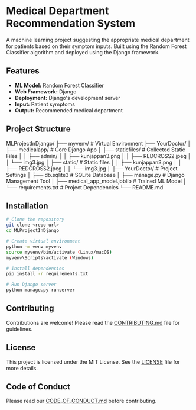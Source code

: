 # Medical Department Recommendation System

A machine learning project suggesting the appropriate medical department for patients based on their symptom inputs. Built using the Random Forest Classifier algorithm and deployed using the Django framework.

## Features
- **ML Model:** Random Forest Classifier
- **Web Framework:** Django
- **Deployment:** Django's development server
- **Input:** Patient symptoms
- **Output:** Recommended medical department

## Project Structure

MLProjectInDjango/
├── myvenv/                       # Virtual Environment
├── YourDoctor/
│   ├── medicalapp/               # Core Django App
│   ├── staticfiles/              # Collected Static Files
│   │    ├── admin/
│   │    ├── kunjappan3.png
│   │    ├── REDCROSS2.jpeg
│   │    └── img3.jpg
│   ├── static/                   # Static files
│   │   ├── kunjappan3.png
│   │   ├── REDCROSS2.jpeg
│   │   └── img3.jpg
│   ├── YourDoctor/               # Project Settings
│   ├── db.sqlite3                # SQLite Database
│   ├── manage.py                 # Django Management Tool
│   ├── medical_app_model.joblib  # Trained ML Model
│   └── requirements.txt          # Project Dependencies
└── README.md

## Installation
```bash
# Clone the repository
git clone <repo-url>
cd MLProjectInDjango

# Create virtual environment
python -m venv myvenv
source myvenv/bin/activate (Linux/macOS)
myvenv\Scripts\activate (Windows)

# Install dependencies
pip install -r requirements.txt

# Run Django server
python manage.py runserver
```

## Contributing
Contributions are welcome! Please read the [CONTRIBUTING.md](CONTRIBUTING.md) file for guidelines.

## License
This project is licensed under the MIT License. See the [LICENSE](LICENSE) file for more details.

## Code of Conduct
Please read our [CODE_OF_CONDUCT.md](CODE_OF_CONDUCT.md) before contributing.
